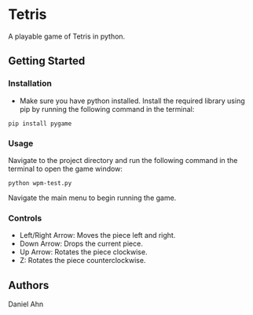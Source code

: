 # Tetris
 A playable game of Tetris in python.
## Getting Started
### Installation
- Make sure you have python installed. Install the required library using pip by running the following command in the terminal:
```
pip install pygame
```

### Usage
Navigate to the project directory and run the following command in the terminal to open the game window:
```
python wpm-test.py
```
Navigate the main menu to begin running the game.

### Controls
- Left/Right Arrow: Moves the piece left and right.
- Down Arrow: Drops the current piece.
- Up Arrow: Rotates the piece clockwise.
- Z: Rotates the piece counterclockwise.

## Authors
Daniel Ahn
